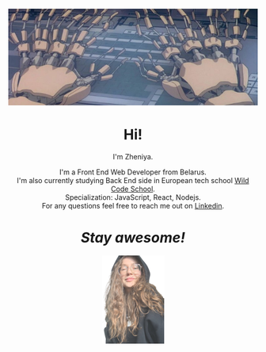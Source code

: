 <p align="center">
  <img src="https://github.com/Gabriellji/Gabriellji/blob/main/assets/3.png?raw=true" alt="banner"/>
</p>
<h1 align='center'> Hi!</h1>
<p align='center'>
I'm Zheniya.
</p>
<p align='center'>I'm a Front End Web Developer from Belarus.<br/> I'm also currently studying Back End side in European tech school <a href="https://www.wildcodeschool.com/en-GB">Wild Code School</a>. <br/>Specialization: JavaScript, React, Nodejs. <br/>For any questions feel free to reach me out on <a href="https://www.linkedin.com/in/evgeniya-gabrikova/">Linkedin</a>.</p>

<h1 align='center'><i>Stay awesome!</i></h1>
<p align="center">
  <img src="https://github.com/Gabriellji/Gabriellji/blob/main/assets/avatar.png?raw=true" alt="avatar"/>
</p>




<!--
**Gabriellji/Gabriellji** is a ✨ _special_ ✨ repository because its `README.md` (this file) appears on your GitHub profile.

Here are some ideas to get you started:

- 🔭 I’m currently working on ...
- 🌱 I’m currently learning ...
- 👯 I’m looking to collaborate on ...
- 🤔 I’m looking for help with ...
- 💬 Ask me about ...
- 📫 How to reach me: ...
- 😄 Pronouns: ...
- ⚡ Fun fact: ...
-->
